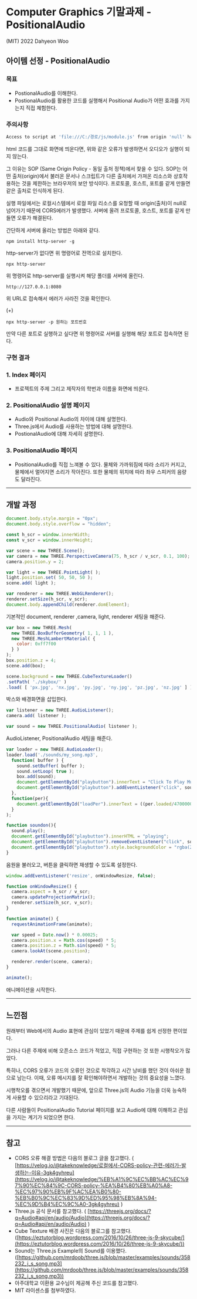 # Computer Graphics 기말과제 - PositionalAudio

(MIT) 2022 Dahyeon Woo

## 아이템 선정 - PositionalAudio

### 목표

- PostionalAudio를 이해한다.
- PostionalAudio를 활용한 코드를 실행해서 Positional Audio가 어떤 효과를 가지는지 직접 체험한다.

### 주의사항

```bash
Access to script at 'file:///C:/경로/js/module.js' from origin 'null' has been blocked by CORS policy: Cross origin requests are only supported for protocol schemes: http, data, chrome, chrome-extension, https.
```

html 코드를 그대로 화면에 띄운다면, 위와 같은 오류가 발생하면서 오디오가 실행이 되지 않는다.

그 이유는 SOP (Same Origin Policy - 동일 출처 정책)에서 찾을 수 있다. SOP는 어떤 출처(origin)에서 불러온 문서나 스크립트가 다른 출처에서 가져온 리소스와 상호작용하는 것을 제한하는 브라우저의 보안 방식이다.  프로토콜, 호스트, 포트를 같게 만들면 같은 출처로 인식하게 된다.

실행 파일에서는 로컬시스템에서 로컬 파일 리소스를 요청할 때 origin(출처)이 null로 넘어가기 때문에 CORS에러가 발생했다. 서버에 올려 프로토콜, 호스트, 포트를 같게 만들면 오류가 해결된다. 

간단하게 서버에 올리는 방법은 아래와 같다.

```
npm install http-server -g
```

http-server가 없다면 위 명령어로 전역으로 설치한다.

```
npx http-server
```

위 명령어로 http-server를 실행시켜 해당 폴더를 서버에 올린다.

```
http://127.0.0.1:8080
```

위 URL로 접속해서 에러가 사라진 것을 확인한다.

(+)

```
npx http-server -p 원하는 포트번호
```

만약 다른 포트로 실행하고 싶다면 위 명령어로 서버를 실행해 해당 포트로 접속하면 된다.

### 구현 결과

### 1. Index 페이지

- 프로젝트의 주제 그리고 제작자의 학번과 이름을 화면에 띄운다.

### 2. PositionalAudio 설명 페이지

- Audio와 Positional Audio의 차이에 대해 설명한다.
- Three.js에서 Audio를 사용하는 방법에 대해 설명한다.
- PostionalAudio에 대해 자세히 설명한다.

### 3. PositionalAudio 페이지

- PositionalAudio를 직접 느껴볼 수 있다. 물체와 가까워짐에 따라 소리가 커지고, 물체에서 멀어지면 소리가 작아진다. 또한 물체의 위치에 따라 좌우 스피커의 음량도 달라진다.

---

## 개발 과정

```jsx
document.body.style.margin = "0px";
document.body.style.overflow = "hidden";

const h_scr = window.innerWidth;
const v_scr = window.innerHeight; 

var scene = new THREE.Scene();
var camera = new THREE.PerspectiveCamera(75, h_scr / v_scr, 0.1, 100);
camera.position.y = 2;

var light = new THREE.PointLight( );
light.position.set( 50, 50, 50 );
scene.add( light );

var renderer = new THREE.WebGLRenderer();
renderer.setSize(h_scr, v_scr);
document.body.appendChild(renderer.domElement);

```

기본적인 document, renderer ,camera, light, renderer 세팅을 해준다. 

```jsx
var box = new THREE.Mesh( 
  new THREE.BoxBufferGeometry( 1, 1, 1 ),
  new THREE.MeshLambertMaterial( {
    color: 0xff7f00
  } )
);
box.position.z = 4;
scene.add(box);

scene.background = new THREE.CubeTextureLoader()
.setPath( './skybox/' )
.load( [ 'px.jpg', 'nx.jpg', 'py.jpg', 'ny.jpg', 'pz.jpg', 'nz.jpg' ] );
```

박스와 배경화면을 삽입한다.

```jsx
var listener = new THREE.AudioListener();
camera.add( listener );

var sound = new THREE.PositionalAudio( listener );
```

AudioListener, PositionalAudio 세팅을 해준다.

```jsx
var loader = new THREE.AudioLoader();
loader.load('./sounds/my_song.mp3',
  function( buffer ) { 
    sound.setBuffer( buffer ); 
    sound.setLoop( true ); 
    box.add(sound);
    document.getElementById("playbutton").innerText = "Click To Play Music";
    document.getElementById("playbutton").addEventListener("click", soundon, false);
  },
  function(per){
    document.getElementById("loadPer").innerText = ((per.loaded/4700000)*100).toFixed(1);
  }
);

function soundon(){
  sound.play();
  document.getElementById("playbutton").innerHTML = "playing";
  document.getElementById("playbutton").removeEventListener("click", soundon, false);
  document.getElementById("playbutton").style.backgroundColor = "rgba(255,255,255,0)";
}

```

음원을 불러오고, 버튼을 클릭하면 재생할 수 있도록 설정한다.

```jsx
window.addEventListener('resize', onWindowResize, false);

function onWindowResize() {
  camera.aspect = h_scr / v_scr;
  camera.updateProjectionMatrix();
  renderer.setSize(h_scr, v_scr);
}

function animate() {
  requestAnimationFrame(animate);

  var speed = Date.now() * 0.00025;
  camera.position.x = Math.cos(speed) * 5;
  camera.position.z = Math.sin(speed) * 5;
  camera.lookAt(scene.position);

  renderer.render(scene, camera);
}

animate();
```

애니메이션을 시작한다.

---

## 느낀점

원래부터 Web에서의 Audio 표현에 관심이 있었기 때문에 주제를 쉽게 선정한 편이었다. 

그러나 다른 주제에 비해 오픈소스 코드가 적었고, 직접 구현하는 것 또한 시행착오가 많았다.

특히나, CORS 오류가 코드의 오류인 것으로 착각하고 시간 낭비를 했던 것이 아쉬운 점으로 남는다. 이때, 오류 메시지를 잘 확인해야하면서 개발하는 것의 중요성을 느꼈다.

시행착오를 겪으면서 개발했기 때문에, 앞으로 Three.js의 Audio 기능을 더욱 능숙하게 사용할 수 있으리라고 기대된다. 

다른 사람들이 PositionalAudio Tutorial  페이지를 보고 Audio에 대해 이해하고 관심을 가지는 계기가 되었으면 한다.

---

## 참고

- CORS 오류 해결 방법은 다음의 블로그 글을 참고했다. ( [https://velog.io/@takeknowledge/로컬에서-CORS-policy-관련-에러가-발생하는-이유-3gk4gyhreu](https://velog.io/@takeknowledge/%EB%A1%9C%EC%BB%AC%EC%97%90%EC%84%9C-CORS-policy-%EA%B4%80%EB%A0%A8-%EC%97%90%EB%9F%AC%EA%B0%80-%EB%B0%9C%EC%83%9D%ED%95%98%EB%8A%94-%EC%9D%B4%EC%9C%A0-3gk4gyhreu) )
- Three.js 공식 문서를 참고했다. ( [https://threejs.org/docs/?q=Audio#api/en/audio/Audio](https://threejs.org/docs/?q=Audio#api/en/audio/Audio) )
- Cube Texture 배경 사진은 다음의 블로그를 참고했다. ([https://eztutorblog.wordpress.com/2016/10/26/three-js-9-skycube/](https://eztutorblog.wordpress.com/2016/10/26/three-js-9-skycube/))
- Sound는 Three.js Example의 Sound를 이용했다. ([https://github.com/mrdoob/three.js/blob/master/examples/sounds/358232_j_s_song.mp3](https://github.com/mrdoob/three.js/blob/master/examples/sounds/358232_j_s_song.mp3))
- 아주대학교 이환용 교수님이 제공해 주신 코드를 참고했다.
- MIT 라이센스를 첨부하였다.

